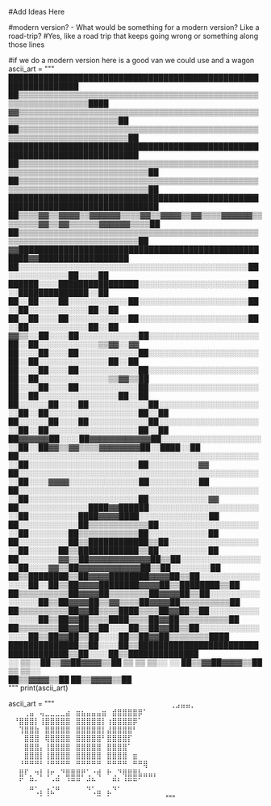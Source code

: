 #Add Ideas Here

#modern version? - What would be something for a modern version? Like a road-trip?
#Yes, like a road trip that keeps going wrong or something along those lines

#if we do a modern version here is a good van we could use and a wagon
ascii_art = """
        ████████████████████████████████████████████████████████████████
      ██▒▒▒▒▒▒▒▒▒▒▒▒▒▒▒▒▒▒▒▒▒▒▒▒▒▒▒▒▒▒▒▒▒▒▒▒▒▒▒▒▒▒▒▒▒▒▒▒▒▒▒▒▒▒▒▒▒▒▒▒▒▒▒▒████                    
    ▓▓▒▒▒▒▒▒▒▒▒▒▒▒▒▒▒▒▒▒▒▒▒▒▒▒▒▒▒▒▒▒▒▒▒▒▒▒▒▒▒▒▒▒▒▒▒▒▒▒▒▒▒▒▒▒▒▒▒▒▒▒▒▒▒▒▒▒▒▒▒▒██                  
    ██▒▒▒▒▒▒▒▒▒▒▒▒▒▒▒▒▒▒▒▒▒▒▒▒▒▒▒▒▒▒▒▒▒▒▒▒▒▒▒▒▒▒▒▒▒▒▒▒▒▒▒▒▒▒▒▒▒▒▒▒▒▒▒▒▒▒▒▒▒▒▒▒██                
    ████████████████████████████████████████████████████████████████████████████                
  ██▒▒▒▒▒▒▒▒▒▒▒▒▒▒▒▒▒▒▒▒▒▒▒▒▒▒▒▒▒▒▒▒▒▒▒▒▒▒▒▒▒▒▒▒▒▒▒▒▒▒▒▒▒▒▒▒▒▒▒▒▒▒▒▒▒▒▒▒▒▒▒▒▒▒▒▒██              
  ██▒▒▒▒▒▒▒▒▒▒▒▒▒▒▒▒▒▒▒▒▒▒▒▒▒▒▒▒▒▒▒▒▒▒▒▒▒▒▒▒▒▒▒▒▒▒▒▒▒▒▒▒▒▒▒▒▒▒▒▒▒▒▒▒▒▒▒▒▒▒▒▒▒▒▒▒██              
  ████████████████████████████████████████████████████████████████████████████████              
  ██▒▒▒▒▓▓▒▒▓▓▓▓▒▒▓▓▓▓▓▓▒▒▒▒▓▓▒▒▓▓▓▓▒▒▓▓▒▒▒▒▓▓▓▓▓▓▒▒▒▒▒▒▒▒▓▓▒▒▓▓▒▒▒▒▒▒▓▓▓▓▓▓▒▒▒▒██              
  ██▒▒▒▒▒▒▒▒▒▒▒▒▒▒▒▒▒▒▒▒▒▒▒▒▒▒▒▒▒▒▒▒▒▒▒▒▒▒▒▒▒▒▒▒▒▒▒▒▒▒▒▒▒▒▒▒▒▒▒▒▒▒▒▒▒▒▒▒▒▒▒▒▒▒██                
    ▓▓████████████████████████████████████████████████████▓▓██████████████████                  
      ██░░░░░░░░░░░░░░░░░░░░░░░░░░░░░░░░░░░░░░░░░░░░░░██░░░░░░░░░░░░██░░░░██                    
      ██████░░░░████████████████░░░░░░░░░░░░░░░░░░░░░░██░░██████████████░░██                    
      ██░░██░░░░██░░░░░░░░░░░░██░░░░░░░░░░░░░░░░░░░░░░██░░██░░░░░░░░░░░░██░░██                  
      ██░░██░░░░██░░░░░░░░░░░░██░░░░░░░░░░░░░░░░░░░░░░██░░██░░░░░░░░░░░░██░░██                  
    ▓▓▒▒░░██░░░░██░░░░░░░░░░░░██░░░░░░░░░░░░░░░░░░░░░░██░░██░░░░░░░░░░░░▒▒▓▓░░▓▓                
    ██░░░░██░░░░██░░░░░░░░░░░░██░░░░░░░░░░░░░░░░░░░░░░██░░██░░░░░░░░░░░░░░██░░██                
    ██░░░░██░░░░██░░░░░░░░░░░░██░░░░░░░░░░░░░░░░░░░░░░██░░██░░░░░░░░░░░░░░▒▒▓▓▒▒██              
    ██░░░░██░░░░██░░░░░░░░░░░░██░░░░░░░░░░░░░░░░░░░░░░██░░██░░░░░░░░░░░░░░░░██░░██              
  ██░░░░░░██░░░░██░░░░░░░░░░░░██░░░░░░░░░░░░░░░░░░░░░░██░░██░░░░░░░░░░░░░░░░░░██░░██            
  ██░░░░░░██░░░░██░░░░░░░░░░░░██░░░░░░░░░░░░░░░░░░░░░░██░░██░░░░░░░░░░░░░░░░░░██░░██            
  ██▓▓▓▓▓▓██░░░░██▓▓▓▓▓▓▓▓▓▓▓▓██░░░░░░░░░░░░░░░░░░░░░░██░░██▓▓▒▒▓▓▒▒▒▒▓▓▓▓▓▓▓▓██░░████░░██      
  ██░░░░░░░░░░░░░░░░░░░░░░░░░░░░░░░░░░░░░░░░░░░░░░░░░░██░░░░░░░░░░░░░░░░░░░░░░██░░░░░░░░░░▓▓    
  ██░░░░░░░░░░░░░░░░░░░░░░░░░░░░░░░░░░░░░░░░░░░░░░░░░░██░░░░▓▓▓▓░░░░░░░░░░░░░░██░░░░░░░░░░██    
  ██░░░░░░░░░░░░░░░░░░░░░░░░░░░░░░░░░░░░░░░░░░░░░░░░░░██░░░░░░░░░░░░░░░░░░░░░░██░░░░░░░░░░░░▓▓  
  ██░░░░░░░░░░░░░░████▓▓██████░░░░░░░░░░░░░░░░░░░░░░░░██░░░░░░░░░░████▓▓▓▓████░░░░░░░░░░░░░░██  
  ██░░░░░░░░░░░░██▒▒▒▒▒▒▒▒▒▒▒▒██░░░░░░░░░░░░░░░░░░░░░░██░░░░░░░░██▒▒▒▒▒▒▒▒▒▒▒▒██░░░░░░░░░░░░██  
  ██░░░░░░░░░░██▒▒████████████▒▒██░░░░░░░░░░░░░░░░░░░░██░░░░░░██▒▒████████████▒▒██░░░░░░░░░░██  
  ██░░░░░░░░▓▓▒▒██▓▓▓▓▓▓▓▓▓▓▓▓██▒▒██░░░░░░░░░░░░░░░░░░██░░░░▓▓▒▒██▓▓▓▓▓▓▓▓▓▓▓▓██▒▒██░░░░░░░░██  
██▒▒████████▒▒██▓▓▓▓████████▓▓▓▓██▒▒██░░░░░░░░░░░░░░░░██░░██▒▒██▓▓▓▓████████▓▓▓▓██▒▒████████▒▒██
██▒▒▒▒▒▒▒▒▒▒██▓▓▓▓██▒▒▒▒▒▒▒▒██▓▓▓▓██▒▒██░░░░░░░░░░░░░░░░██▒▒██▓▓▓▓██▒▒▓▓▒▒▒▒██▓▓▓▓██▒▒▒▒▒▒▒▒▒▒██
██▒▒▒▒▒▒▒▒▒▒██▓▓██▒▒▒▒████▒▒▒▒██▓▓██▒▒██░░░░░░░░░░░░░░░░██▒▒██▓▓██▒▒▒▒████▒▒▒▒██▓▓██▒▒▒▒▒▒▒▒▒▒██
  ██▒▒▒▒▒▒▒▒██▓▓██▒▒██░░░░██▒▒██▓▓██▒▒██░░░░░░░░░░░░░░░░██▒▒██▓▓██▒▒██░░░░██▒▒██▓▓██▒▒▒▒▒▒▒▒████
    ██████████████▒▒██░░░░██▒▒████████████████████████████████████▒▒██░░░░██▒▒██████████████    
      ░░    ▒▒░░██▒▒▓▓██▓▓▓▓▒▒██  ▒▒  ▒▒              ▒▒░░  ░░  ██▒▒▓▓██▓▓▓▓▒▒██  ▒▒  ▒▒░░      
                  ██▒▒▓▓▓▓▒▒██                                    ██▒▒▓▓▓▓▒▒██                  
"""
print(ascii_art)

ascii_art = """
⠀⠀⠀⠀⠀⠀⠀⠀⠀⠀⠀⠀⠀⠀⠀⠀⠀⠀⠀⠀⠀⠀⢀⣠⣤⣤⡀⠀⠀⠀
⠀⠀⠀⢀⣤⠀⢤⣀⣀⣀⣀⣴⠀⣶⣦⣤⣤⣤⣶⠀⣾⣿⣿⣿⣿⡿⠁⠀⠀⠀
⠀⠘⣿⣿⣿⡇⢸⣿⣿⣿⣿⣿⠀⣿⣿⣿⣿⣿⡇⢰⣿⣿⣿⣿⡿⠁⠀⠀⠀⠀
⠀⠀⢹⣿⣿⣷⠀⣿⣿⣿⣿⣿⠀⣿⣿⣿⣿⣿⡇⣼⣿⣿⣿⣿⠃⠀⠀⠀⠀⠀
⠀⠀⠀⣿⣿⣿⠀⢿⣿⣿⣿⣿⠀⣿⣿⣿⣿⣿⠃⣿⣿⣿⣿⡏⠀⠀⠀⠀⠀⠀
⠀⠀⠀⣿⣿⣿⡄⢸⣿⣿⣿⣿⠀⣿⣿⣿⣿⣿⠀⣿⣿⣿⣿⠁⠀⠀⠀⠀⠀⠀
⠀⠀⠀⣿⣿⣿⡇⢸⣿⣿⣿⣿⠀⣿⣿⣿⣿⣿⠀⣿⣿⣿⣿⠀⣶⠀⠀⠀⠀⠀
⠀⠀⠘⠛⠛⠛⠃⠘⠛⠛⠛⠛⠀⠛⠛⠛⠛⠛⠀⠛⠛⠛⠛⠀⠛⠛⢿⠀⠀⠀
⠀⠀⣿⠏⡀⠲⡇⢸⠖⢀⠙⣿⣿⣿⡟⢁⠐⢾⠀⠗⢀⠙⢿⣿⣿⣧⣤⣤⡄⠀
⠀⠀⠋⠀⠛⠂⠀⠀⠐⠛⠀⠘⠛⠛⠀⠚⠓⠀⠀⠀⠛⠃⠘⠛⠛⠁⠀⠀⠀⠀
⠀⠀⠀⠀⠛⢁⡄⢰⣌⠛⠀⠀⠀⠀⠀⠙⢁⣤⠀⣄⠙⠁⠀⠀⠀⠀⠀⠀⠀⠀
⠀⠀⠀⠀⠀⠀⠁⠈⠀⠀⠀⠀⠀⠀⠀⠀⠀⠉⠀⠁⠀⠀⠀⠀⠀⠀⠀⠀⠀⠀
"""